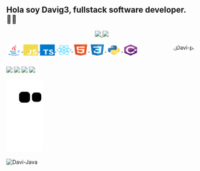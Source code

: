 ## Hola soy Davig3, fullstack software developer. 🐱‍💻
<div align="center">
  <a href="https://github.com/davig3">
  <img height="180em" src="https://github-readme-stats.vercel.app/api?username=davig3&show_icons=true&theme=dracula&include_all_commits=true&count_private=true"/>
  <img height="180em" src="https://github-readme-stats.vercel.app/api/top-langs/?username=davig3&layout=compact&langs_count=7&theme=dracula"/>
</div>
<div style="display: inline_block"><br>
  <img align="center" alt="Davi-Java" height="30" width="40" src="https://raw.githubusercontent.com/devicons/devicon/master/icons/java/java-original.svg">
  <img align="center" alt="Davi-Js" height="30" width="40" src="https://raw.githubusercontent.com/devicons/devicon/master/icons/javascript/javascript-plain.svg">
  <img align="center" alt="Davi-Ts" height="30" width="40" src="https://raw.githubusercontent.com/devicons/devicon/master/icons/typescript/typescript-plain.svg">
  <img align="center" alt="Davi-React" height="30" width="40" src="https://raw.githubusercontent.com/devicons/devicon/master/icons/react/react-original.svg">
  <img align="center" alt="Davi-HTML" height="30" width="40" src="https://raw.githubusercontent.com/devicons/devicon/master/icons/html5/html5-original.svg">
  <img align="center" alt="Davi-CSS" height="30" width="40" src="https://raw.githubusercontent.com/devicons/devicon/master/icons/css3/css3-original.svg">
  <img align="center" alt="Davi-Python" height="30" width="40" src="https://raw.githubusercontent.com/devicons/devicon/master/icons/python/python-original.svg">
  <img align="center" alt="Davi-Csharp" height="30" width="40" src="https://raw.githubusercontent.com/devicons/devicon/master/icons/csharp/csharp-original.svg">
  <img align="right" alt="Davi-pic" height="150" style="border-radius:50px;" src="https://scontent.feoh4-4.fna.fbcdn.net/v/t1.6435-9/128963864_3716275398424648_4819998578779104826_n.jpg?stp=c0.23.206.206a_dst-jpg_p206x206&_nc_cat=110&ccb=1-5&_nc_sid=da31f3&_nc_eui2=AeEDs39nmtxzqWv_vtEr9jj6GszSGYaWyBEazNIZhpbIEctcXkQrwZ_T01IqCKrPN0uo4OqfN8F9Uomd7A7amyPS&_nc_ohc=dUP-MsY0TmgAX-zPa33&tn=ohjAJUT5Z08C8Tv4&_nc_ht=scontent.feoh4-4.fna&oh=00_AT8GzgUeG1FIQhA5eTvmRLlE08uCwFkaDh4p7vvhimNqTg&oe=62967C3F">
</div>
  
  ##
 
<div>
  <a href="https://www.instagram.com/davig3t/" target="_blank"><img src="https://img.shields.io/badge/-Instagram-%23E4405F?style=for-the-badge&logo=instagram&logoColor=white" target="_blank"></a>
 <a href="https://discord.gg/Vxy24uYPK2" target="_blank"><img src="https://img.shields.io/badge/Discord-7289DA?style=for-the-badge&logo=discord&logoColor=white" target="_blank"></a> 
  <a href = "mailto:davig3t3@gmail.com"><img src="https://img.shields.io/badge/-Gmail-%23333?style=for-the-badge&logo=gmail&logoColor=white" target="_blank"></a>
  <a href="https://www.linkedin.com/in/julian-david-441324153/" target="_blank"><img src="https://img.shields.io/badge/-LinkedIn-%230077B5?style=for-the-badge&logo=linkedin&logoColor=white" target="_blank"></a> 
 
  ![Snake animation](https://github.com/rafaballerini/rafaballerini/blob/output/github-contribution-grid-snake.svg)
  
  <img align="center" alt="Davi-Java" height="180em" src="https://static.wixstatic.com/media/946182_36b772e5a5b14e44a43788adc2242cdb~mv2.gif">
  
 
</div>

<!--
**davig3t3/davig3t3** is a ✨ _special_ ✨ repository because its `README.md` (this file) appears on your GitHub profile.
Here are some ideas to get you started:
- 🔭 I’m currently working on ...
- 🌱 I’m currently learning ...
- 👯 I’m looking to collaborate on ...
- 🤔 I’m looking for help with ...
- 💬 Ask me about ...
- 📫 How to reach me: ...
- 😄 Pronouns: ...
- ⚡ Fun fact: ...
-->
